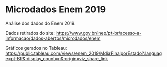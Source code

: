 # Microdados Enem 2019
Análise dos dados do Enem 2019.

Dados retirados do site: https://www.gov.br/inep/pt-br/acesso-a-informacao/dados-abertos/microdados/enem

Gráficos gerados no Tableau: https://public.tableau.com/views/enem_2019/MdiaFinalporEstado?:language=pt-BR&:display_count=n&:origin=viz_share_link